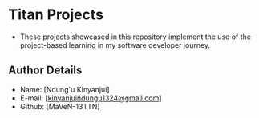 # Titan Projects

- These projects showcased in this repository implement the use of the project-based learning in my software developer journey.

## Author Details
- Name: [Ndung'u Kinyanjui]
- E-mail: [kinyanjuindungu1324@gmail.com]
- Github: [MaVeN-13TTN]
